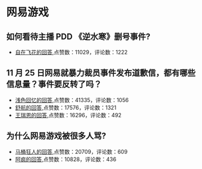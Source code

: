 # 网易游戏
## 如何看待主播 PDD 《逆水寒》删号事件?
- [自在飞花的回答](https://www.zhihu.com/question/322304098/answer/667789575),点赞数：11029，评论数：1222
## 11 月 25 日网易就暴力裁员事件发布道歉信，都有哪些信息量？事件要反转了吗？
- [浅色回忆的回答](https://www.zhihu.com/question/357634573/answer/909055925),点赞数：41335，评论数：1056
- [舒航的回答](https://www.zhihu.com/question/357634573/answer/909290847),点赞数：17576，评论数：1321
- [王瑞恩的回答](https://www.zhihu.com/question/357634573/answer/909120816),点赞数：16296，评论数：492
## 为什么网易游戏被很多人骂?
- [马桶狂人的回答](https://www.zhihu.com/question/301652791/answer/542369955),点赞数：20709，评论数：609
- [阿疯的回答](https://www.zhihu.com/question/301652791/answer/539030096),点赞数：10828，评论数：436
